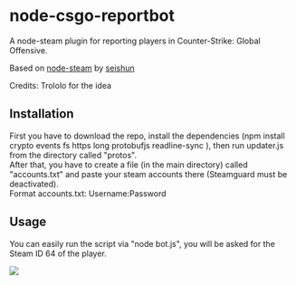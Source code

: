 # node-csgo-reportbot

A node-steam plugin for reporting players in Counter-Strike: Global Offensive.

Based on [node-steam](https://github.com/seishun/node-steam) by [seishun](https://github.com/seishun)

Credits: Trololo for the idea

## Installation

First you have to download the repo, install the dependencies (npm install crypto events fs https long protobufjs readline-sync
), then run updater.js from the directory called "protos".<br />
After that, you have to create a file (in the main directory) called "accounts.txt" and paste your steam accounts there (Steamguard must be deactivated).<br />
Format accounts.txt: Username:Password

## Usage

You can easily run the script via "node bot.js", you will be asked for the Steam ID 64 of the player.

![](http://i.imgur.com/PPEIPx8.png)
